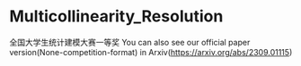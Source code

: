 # Multicollinearity_Resolution
 全国大学生统计建模大赛一等奖
 You can also see our official paper version(None-competition-format) in Arxiv(https://arxiv.org/abs/2309.01115)
